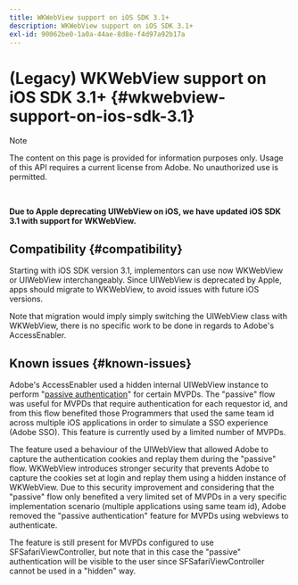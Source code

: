 ```yaml
---
title: WKWebView support on iOS SDK 3.1+
description: WKWebView support on iOS SDK 3.1+
exl-id: 90062be0-1a0a-44ae-8d8e-f4d97a92b17a
---
```

# (Legacy) WKWebView support on iOS SDK 3.1+ {#wkwebview-support-on-ios-sdk-3.1}

>[!NOTE]
>
>The content on this page is provided for information purposes only. Usage of this API requires a current license from Adobe. No unauthorized use is permitted.

</br>

**Due to Apple deprecating UIWebView on iOS, we have updated iOS SDK 3.1 with support for WKWebView.**

## Compatibility {#compatibility}

Starting with iOS SDK version 3.1, implementors can use now WKWebView or UIWebView interchangeably. Since UIWebView is deprecated by Apple, apps should migrate to WKWebView, to avoid issues with future iOS versions.

Note that migration would imply simply switching the UIWebView class with WKWebView, there is no specific work to be done in regards to Adobe's AccessEnabler.

## Known issues {#known-issues}

Adobe's AccessEnabler used a hidden internal UIWebView instance to perform "[passive authentication](/help/authentication/integration-guide-programmers/legacy/sso-access/sso-passive-authn.md)" for certain MVPDs. The "passive" flow was useful for MVPDs that require authentication for each requestor id, and from this flow benefited those Programmers that used the same team id across multiple iOS applications in order to simulate a SSO experience (Adobe SSO). This feature is currently used by a limited number of MVPDs.

The feature used a behaviour of the UIWebView that allowed Adobe to capture the authentication cookies and replay them during the "passive" flow. WKWebView introduces stronger security that prevents Adobe to capture the cookies set at login and replay them using a hidden instance of WKWebView. Due to this security improvement and considering that the "passive" flow only benefited a very limited set of MVPDs in a very specific implementation scenario (multiple applications using same team id), Adobe removed the "passive authentication" feature for MVPDs using webviews to authenticate. 

The feature is still present for MVPDs configured to use SFSafariViewController, but note that in this case the "passive" authentication will be visible to the user since SFSafariViewController cannot be used in a "hidden" way.
